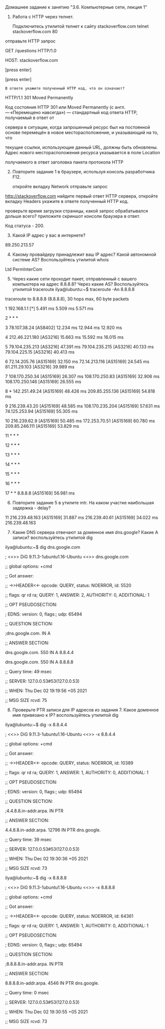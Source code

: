Домашнее задание к занятию "3.6. Компьютерные сети, лекция 1"

  

1. Работа c HTTP через телнет.

    Подключитесь утилитой телнет к сайту stackoverflow.com telnet stackoverflow.com 80
    
отправьте HTTP запрос


GET /questions HTTP/1.0

HOST: stackoverflow.com

[press enter]

[press enter]



    В ответе укажите полученный HTTP код, что он означает?



HTTP/1.1 301 Moved Permanently



Код состояния HTTP 301 или Moved Permanently (с англ. — «Перемещено навсегда») — стандартный код ответа HTTP, получаемый в ответ от 

сервера в ситуации, когда запрошенный ресурс был на постоянной основе перемещён в новое месторасположение, и указывающий на то, что 

текущие ссылки, использующие данный URL, должны быть обновлены. Адрес нового месторасположения ресурса указывается в поле Location 

получаемого в ответ заголовка пакета протокола HTTP



    



2. Повторите задание 1 в браузере, используя консоль разработчика F12.

    откройте вкладку Network
    отправьте запрос 

http://stackoverflow.com
    найдите первый ответ HTTP сервера, откройте вкладку Headers
    укажите в ответе полученный HTTP код.
    

проверьте время загрузки страницы, какой запрос обрабатывался дольше всего?
    приложите скриншот консоли браузера в ответ.

    

Код статуса - 200.

3. Какой IP адрес у вас в интернете?



89.250.213.57


    

4. Какому провайдеру принадлежит ваш IP адрес? Какой автономной системе AS? Воспользуйтесь утилитой whois




Ltd PermInterCom

    


5. Через какие сети проходит пакет, отправленный с вашего компьютера на адрес 8.8.8.8? Через какие AS? Воспользуйтесь утилитой 
traceroute
ilya@lubuntu:~$ traceroute -An 8.8.8.8


traceroute to 8.8.8.8 (8.8.8.8), 30 hops max, 60 byte packets
 
 1  192.168.1.1 [*]  5.491 ms  5.509 ms  5.571 ms
 
 2  * * *
 
 3  78.107.38.24 [AS8402]  12.234 ms  12.944 ms  12.920 ms
 
 4  212.46.221.180 [AS3216]  15.663 ms  15.592 ms  16.015 ms
 
 5  79.104.235.213 [AS3216]  47.391 ms 79.104.235.215 [AS3216]  40.133 ms 79.104.225.15 [AS3216]  40.413 ms
 
 6  72.14.205.76 [AS15169]  32.150 ms 72.14.213.116 [AS15169]  24.545 ms 81.211.29.103 [AS3216]  39.989 ms
 
 7  108.170.250.34 [AS15169]  26.307 ms 108.170.250.83 [AS15169]  32.906 ms 108.170.250.146 [AS15169]  26.555 ms
 
 8  * 142.251.49.24 [AS15169]  48.426 ms 209.85.255.136 [AS15169]  54.818 ms
 
 9  216.239.43.20 [AS15169]  48.585 ms 108.170.235.204 [AS15169]  57.631 ms 74.125.253.94 [AS15169]  55.305 ms

10  216.239.62.9 [AS15169]  50.485 ms 172.253.70.51 [AS15169]  60.780 ms 209.85.246.111 [AS15169]  53.829 ms

11  * * *

12  * * *

13  * * *

14  * * *

15  * * *

16  * * *

17  * * 8.8.8.8 [AS15169]  56.981 ms


6. Повторите задание 5 в утилите mtr. На каком участке наибольшая задержка - delay?



11  216.239.48.163 [AS15169]  31.887 ms 216.239.40.61 [AS15169]  34.022 ms 216.239.48.163 


    



7. Какие DNS сервера отвечают за доменное имя dns.google? Какие A записи? воспользуйтесь утилитой dig


    

ilya@lubuntu:~$ dig dns.google.com

; <<>> DiG 9.11.3-1ubuntu1.16-Ubuntu <<>> dns.google.com

;; global options: +cmd

;; Got answer:

;; ->>HEADER<<- opcode: QUERY, status: NOERROR, id: 5520

;; flags: qr rd ra; QUERY: 1, ANSWER: 2, AUTHORITY: 0, ADDITIONAL: 1

;; OPT PSEUDOSECTION:

; EDNS: version: 0, flags:; udp: 65494

;; QUESTION SECTION:

;dns.google.com.                        IN      A

;; ANSWER SECTION:

dns.google.com.         550     IN      A       8.8.4.4

dns.google.com.         550     IN      A       8.8.8.8

;; Query time: 49 msec

;; SERVER: 127.0.0.53#53(127.0.0.53)

;; WHEN: Thu Dec 02 19:19:56 +05 2021

;; MSG SIZE  rcvd: 75




8. Проверьте PTR записи для IP адресов из задания 7. Какое доменное имя привязано к IP? воспользуйтесь утилитой dig



ilya@lubuntu:~$ dig -x 8.8.4.4

; <<>> DiG 9.11.3-1ubuntu1.16-Ubuntu <<>> -x 8.8.4.4

;; global options: +cmd

;; Got answer:

;; ->>HEADER<<- opcode: QUERY, status: NOERROR, id: 10389

;; flags: qr rd ra; QUERY: 1, ANSWER: 1, AUTHORITY: 0, ADDITIONAL: 1


;; OPT PSEUDOSECTION:

; EDNS: version: 0, flags:; udp: 65494

;; QUESTION SECTION:

;4.4.8.8.in-addr.arpa.          IN      PTR

;; ANSWER SECTION:

4.4.8.8.in-addr.arpa.   12796   IN      PTR     dns.google.


;; Query time: 39 msec

;; SERVER: 127.0.0.53#53(127.0.0.53)

;; WHEN: Thu Dec 02 19:30:36 +05 2021

;; MSG SIZE  rcvd: 73

ilya@lubuntu:~$ dig -x 8.8.8.8

; <<>> DiG 9.11.3-1ubuntu1.16-Ubuntu <<>> -x 8.8.8.8

;; global options: +cmd

;; Got answer:

;; ->>HEADER<<- opcode: QUERY, status: NOERROR, id: 64361

;; flags: qr rd ra; QUERY: 1, ANSWER: 1, AUTHORITY: 0, ADDITIONAL: 1


;; OPT PSEUDOSECTION:

; EDNS: version: 0, flags:; udp: 65494

;; QUESTION SECTION:

;8.8.8.8.in-addr.arpa.          IN      PTR

;; ANSWER SECTION:

8.8.8.8.in-addr.arpa.   4546    IN      PTR     dns.google.

;; Query time: 0 msec

;; SERVER: 127.0.0.53#53(127.0.0.53)

;; WHEN: Thu Dec 02 19:30:55 +05 2021

;; MSG SIZE  rcvd: 73

